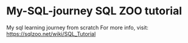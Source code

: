 # My-SQL-journey  SQL ZOO tutorial
My sql learning journey from scratch 
For more info, visit: https://sqlzoo.net/wiki/SQL_Tutorial
